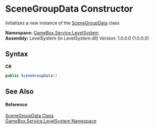 # SceneGroupData Constructor 
 

Initializes a new instance of the <a href="0b3d4cbd-4cf1-45f4-be95-b7e5de8bfa2e">SceneGroupData</a> class

**Namespace:**&nbsp;<a href="624c2ca8-2880-f7a3-3eb1-01587cc3f61e">GameBox.Service.LevelSystem</a><br />**Assembly:**&nbsp;LevelSystem (in LevelSystem.dll) Version: 1.0.0.0 (1.0.0.0)

## Syntax

**C#**<br />
``` C#
public SceneGroupData()
```


## See Also


#### Reference
<a href="0b3d4cbd-4cf1-45f4-be95-b7e5de8bfa2e">SceneGroupData Class</a><br /><a href="624c2ca8-2880-f7a3-3eb1-01587cc3f61e">GameBox.Service.LevelSystem Namespace</a><br />